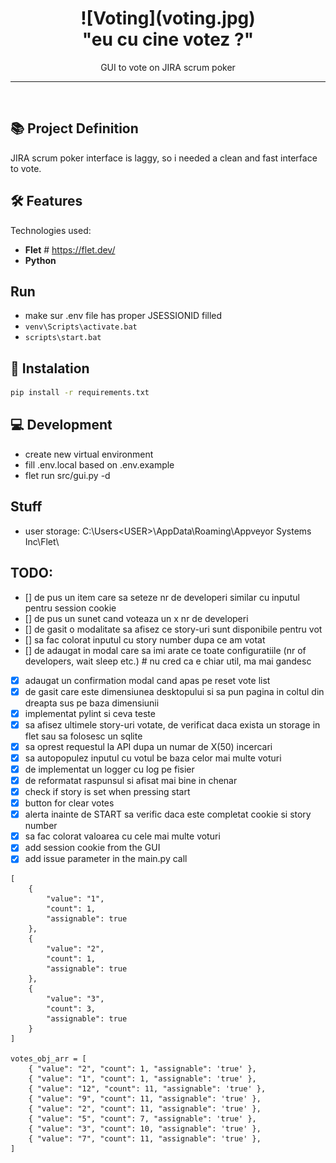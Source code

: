 
<h1 align="center">
![Voting](voting.jpg)
<br>
  "eu cu cine votez ?"
</h1>

<p align="center">GUI to vote on JIRA scrum poker</p>

<hr />
<br />


## 📚 Project Definition

JIRA scrum poker interface is laggy, so i needed a clean and fast interface to vote.


## 🛠️ Features

Technologies used:

- **Flet** # https://flet.dev/
- **Python**

## Run
- make sur .env file has proper JSESSIONID filled
- ```venv\Scripts\activate.bat```
- ```scripts\start.bat```

## 🚀 Instalation
```sh
pip install -r requirements.txt
```

## 💻 Development
- create new virtual environment
- fill .env.local based on .env.example
- flet run src/gui.py -d

## Stuff
- user storage: C:\Users\<USER>\AppData\Roaming\Appveyor Systems Inc\Flet\

## TODO:
- [] de pus un item care sa seteze nr de developeri similar cu inputul pentru session cookie
- [] de pus un sunet cand voteaza un x nr de developeri
- [] de gasit o modalitate sa afisez ce story-uri sunt disponibile pentru vot
- [] sa fac colorat inputul cu story number dupa ce am votat
- [] de adaugat in modal care sa imi arate ce toate configuratiile (nr of developers, wait sleep etc.) # nu cred ca e chiar util, ma mai gandesc
- [x] adaugat un confirmation modal cand apas pe reset vote list
- [x] de gasit care este dimensiunea desktopului si sa pun pagina in coltul din dreapta sus pe baza dimensiunii
- [x] implementat pylint si ceva teste
- [x] sa afisez ultimele story-uri votate, de verificat daca exista un storage in flet sau sa folosesc un sqlite
- [x] sa oprest requestul la API dupa un numar de X(50) incercari
- [x] sa autopopulez inputul cu votul be baza celor mai multe voturi
- [x] de implementat un logger cu log pe fisier
- [x] de reformatat raspunsul si afisat mai bine in chenar
- [x] check if story is  set when pressing start
- [x] button for clear votes
- [x] alerta inainte de START sa verific daca este completat cookie si story number
- [x] sa fac colorat valoarea cu cele mai multe voturi
- [x] add  session cookie from the GUI
- [x] add issue parameter in the main.py call

```
[
    {
        "value": "1",
        "count": 1,
        "assignable": true
    },
    {
        "value": "2",
        "count": 1,
        "assignable": true
    },
    {
        "value": "3",
        "count": 3,
        "assignable": true
    }
]

votes_obj_arr = [
    { "value": "2", "count": 1, "assignable": 'true' },
    { "value": "1", "count": 1, "assignable": 'true' },
    { "value": "12", "count": 11, "assignable": 'true' },
    { "value": "9", "count": 11, "assignable": 'true' },
    { "value": "2", "count": 11, "assignable": 'true' },
    { "value": "5", "count": 7, "assignable": 'true' },
    { "value": "3", "count": 10, "assignable": 'true' },
    { "value": "7", "count": 11, "assignable": 'true' },
]
```

